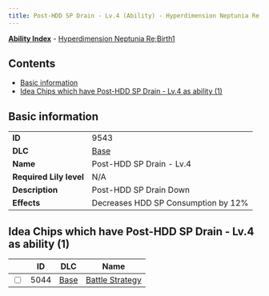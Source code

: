 ```yaml
---
title: Post-HDD SP Drain - Lv.4 (Ability) - Hyperdimension Neptunia Re;Birth1
---
```


[**Ability Index**](/neptunia/rb1/ability/index.html) - [Hyperdimension Neptunia Re;Birth1](/neptunia/rb1)

## Contents

- [Basic information](#basic-information)
- [Idea Chips which have Post-HDD SP Drain - Lv.4 as ability (1)](#idea-chips-which-have-post-hdd-sp-drain-lv4-as-ability-1)

## Basic information

|   |   |
| -- | -- |
| **ID** | 9543
**DLC** | [Base](/neptunia/rb1/dlc/1-base.html)
**Name** | Post-HDD SP Drain - Lv.4
**Required Lily level** | N/A
**Description** | Post-HDD SP Drain Down
**Effects** | Decreases HDD SP Consumption by 12% |


## Idea Chips which have Post-HDD SP Drain - Lv.4 as ability (1)

|    | ID | DLC | Name |
| -- | -- | --- | ---- |
| <input type="checkbox" id="rb1-item-1-5044" class="trackbox" /> | 5044 | [Base](/neptunia/rb1/dlc/1-base.html) | [Battle Strategy](/neptunia/rb1/item/1-5044-battle-strategy.html) |
